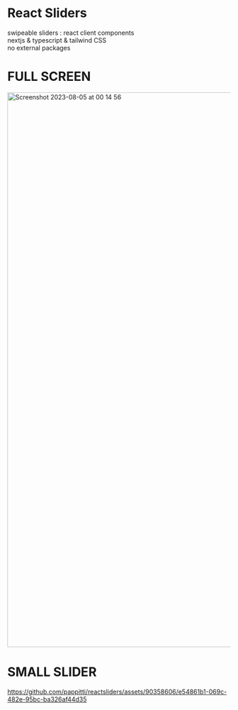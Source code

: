 # React Sliders
swipeable sliders : react client components   
nextjs & typescript & tailwind CSS  
no external packages 
  
# FULL SCREEN  

<img width="1250" alt="Screenshot 2023-08-05 at 00 14 56" src="https://github.com/pappitti/reactsliders/assets/90358606/1e83c4d6-999c-4453-90e4-61cc3775781c">

# SMALL SLIDER

https://github.com/pappitti/reactsliders/assets/90358606/e54861b1-069c-482e-95bc-ba326af44d35
